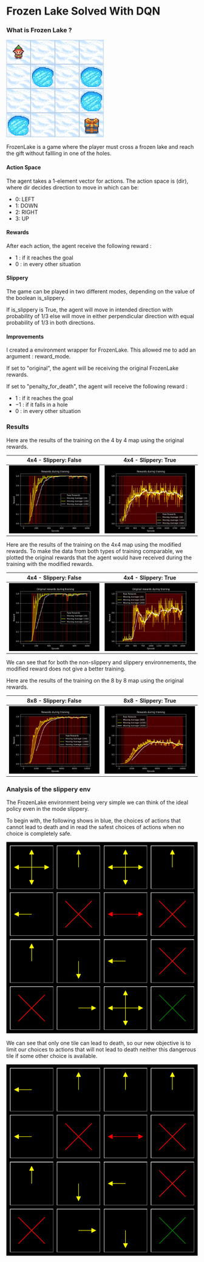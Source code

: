 # Frozen Lake Solved With DQN

### What is Frozen Lake ?

![FrozenLake](https://raw.githubusercontent.com/iamtitouche/DeepRL/main/1-DQN/FrozenLake/frozen_lake.gif)

FrozenLake is a game where the player must cross a frozen lake and reach the gift without fallling in one of the holes.

#### Action Space

The agent takes a 1-element vector for actions. The action space is (dir), where dir decides direction to move in which can be:

- 0: LEFT
- 1: DOWN
- 2: RIGHT
- 3: UP

#### Rewards

After each action, the agent receive the following reward :

- $1$ : if it reaches the goal
- $0$ : in every other situation

#### Slippery

The game can be played in two different modes, depending on the value of the boolean is_slippery.

If is_slippery is True, the agent will move in intended direction with probability of $1/3$ else will move in either perpendicular direction with equal probability of $1/3$ in both directions.

#### Improvements

I created a environment wrapper for FrozenLake. This allowed me to add an argument : reward_mode.

If set to "original", the agent will be receiving the original FrozenLake rewards.

If set to "penalty_for_death", the agent will receive the following reward :

- $1$ : if it reaches the goal
- $-1$ : if it falls in a hole
- $0$ : in every other situation


### Results

Here are the results of the training on the 4 by 4 map using the original rewards.

| 4x4 - Slippery: False | 4x4 - Slippery: True |
|:---------------------:|:-------------------:|
| ![4x4-false-original](https://raw.githubusercontent.com/iamtitouche/DeepRL/main/1-DQN/FrozenLake/Training_Data_1/rewards.png) | ![4x4-true-original](https://raw.githubusercontent.com/iamtitouche/DeepRL/main/1-DQN/FrozenLake/Training_Data_2/rewards.png) |

Here are the results of the training on the 4x4 map using the modified rewards. To make the data from both types of training comparable, we plotted the original rewards that the agent would have received during the training with the modified rewards.

| 4x4 - Slippery: False | 4x4 - Slippery: True |
|:---------------------:|:-------------------:|
| ![4x4-false-original](https://raw.githubusercontent.com/iamtitouche/DeepRL/main/1-DQN/FrozenLake/Training_Data_5/rewards.png) | ![4x4-true-original](https://raw.githubusercontent.com/iamtitouche/DeepRL/main/1-DQN/FrozenLake/Training_Data_6/rewards.png) |

We can see that for both the non-slippery and slippery environnements, the modified reward does not give a better training.


Here are the results of the training on the 8 by 8 map using the original rewards.

| 8x8 - Slippery: False | 8x8 - Slippery: True |
|:---------------------:|:-------------------:|
| ![4x4-false-original](https://raw.githubusercontent.com/iamtitouche/DeepRL/main/1-DQN/FrozenLake/Training_Data_3/rewards.png) | ![4x4-true-original](https://raw.githubusercontent.com/iamtitouche/DeepRL/main/1-DQN/FrozenLake/Training_Data_4/rewards.png) |


### Analysis of the slippery env

The FrozenLake environment being very simple we can think of the ideal policy even in the mode slippery.

To begin with, the following shows in blue, the choices of actions that cannot lead to death and in read the safest choices of actions when no choice is completely safe.

![safest_choices](https://raw.githubusercontent.com/iamtitouche/DeepRL/main/1-DQN/FrozenLake/safest_choices.png)

We can see that only one tile can lead to death, so our new objective is to limit our choices to actions that will not lead to death neither this dangerous tile if some other choice is available.

![safest_choices](https://raw.githubusercontent.com/iamtitouche/DeepRL/main/1-DQN/FrozenLake/best_policy_by_hand.png)

